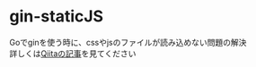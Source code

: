 # gin-staticJS
Goでginを使う時に、cssやjsのファイルが読み込めない問題の解決  
詳しくは[Qiitaの記事](https://qiita.com/suzakutakumi3/items/123460ba5d24a8210228)を見てください
